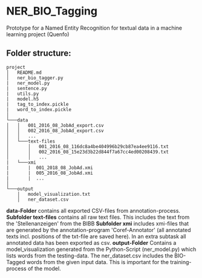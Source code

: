 # NER_BIO_Tagging
Prototype for a Named Entity Recognition for textual data in a machine learning project (Quenfo)

## Folder structure:

```
project
│   README.md
│   ner_bio_tagger.py
|   ner_model.py
|   sentence.py
|   utils.py
|   model.h5
|   tag_to_index.pickle
|   word_to_index.pickle 
│
└───data
│   │   001_2016_08_JobAd_export.csv
│   │   002_2016_08_JobAd_export.csv
│   │   ...
│   └───text-files
│       │   001_2016_08_116dc8a4be404996b29cb87ea4ee9116.txt 
│       │   002_2016_08_15e23d3b22d844f7a67cc4ed00208439.txt
│       │   ...
|   └───xmi
|       |  001_2018_08_JobAd.xmi
|       |  005_2016_08_JobAd.xmi
|       |  ...
│   
└───output
    │   model_visualization.txt
    │   ner_dataset.csv
```

**data-Folder** contains all exported CSV-files from annotation-process.
**Subfolder text-files** contains all raw text files. This includes the text from the 'Stellenanzeigen' from the BIBB
**Subfolder xmi** includes xmi-files that are generated by the annotation-program 'Coref-Annotator' (all annotated texts incl. positions of the txt-file are saved here). In an extra subtask all annotated data has been exported as csv.
**output-Folder** Contains a model_visualization generated from the Python-Script (ner_model.py) which lists words from the testing-data.
The ner_dataset.csv includes the BIO-Tagged words from the given input data. This is important for the training-process of the model.
